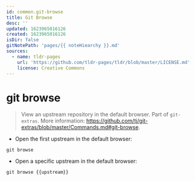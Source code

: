 ```yaml
---
id: common.git-browse
title: Git Browse
desc: ''
updated: 1623965016126
created: 1623965016126
isDir: false
gitNotePath: 'pages/{{ noteHiearchy }}.md'
sources:
  - name: tldr-pages
    url: 'https://github.com/tldr-pages/tldr/blob/master/LICENSE.md'
    license: Creative Commons
---
```

# git browse

> View an upstream repository in the default browser.
> Part of `git-extras`.
> More information: <https://github.com/tj/git-extras/blob/master/Commands.md#git-browse>.

- Open the first upstream in the default browser:

`git browse`

- Open a specific upstream in the default browser:

`git browse {{upstream}}`

